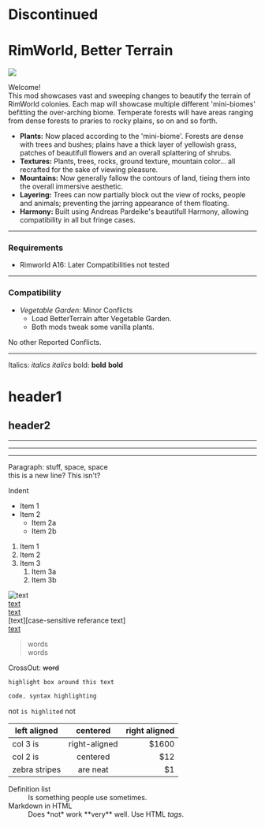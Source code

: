 # Discontinued

# RimWorld, Better Terrain

![](https://i.imgur.com/1SzUQXR.png)

Welcome!  
This mod showcases vast and sweeping changes to beautify the terrain of RimWorld colonies.  Each map will showcase multiple different 'mini-biomes' befitting the over-arching biome.  Temperate forests will have areas ranging from dense forests to praries to rocky plains, so on and so forth.
* __Plants:__ Now placed according to the 'mini-biome'.  Forests are dense with trees and bushes; plains have a thick layer of yellowish grass, patches of beautifull flowers and an overall splattering of shrubs.
* __Textures:__ Plants, trees, rocks, ground texture, mountain color... all recrafted for the sake of viewing pleasure.
* __Mountains:__  Now generally fallow the contours of land, tieing them into the overall immersive aesthetic.
* __Layering:__ Trees can now partially block out the view of rocks, people and animals; preventing the jarring appearance of them floating.
* __Harmony:__ Built using Andreas Pardeike's beautifull Harmony, allowing compatibility in all but fringe cases.

-----

### Requirements  
* Rimworld A16:
   Later Compatibilities not tested

-------------

### Compatibility
* _Vegetable Garden:_ 
   Minor Conflicts  
   * Load BetterTerrain after Vegetable Garden.
   * Both mods tweak some vanilla plants.
   
No other Reported Conflicts.

-----------------



Italics: *italics* _italics_
bold: **bold** __bold__

# header1

		
## header2
------

****

____

Paragraph: stuff, space, space  
this is a new line?
This isn't?

   Indent


* Item 1
* Item 2
  * Item 2a
  * Item 2b

1. Item 1
1. Item 2
1. Item 3
   1. Item 3a
   1. Item 3b
   
![text](url)  
[text](url)  
[text](url "mouse hover title")  
[text][case-sensitive referance text]  
[text](../blob/master/LICENSE)  

>words  
>words

CrossOut: ~~word~~

```
highlight box around this text
```

```javascript
code, syntax highlighting
```

not `is highlited` not

| left aligned  | centered   | right aligned  |
| ------------- |:-------------:| -----:|
| col 3 is      | right-aligned | $1600 |
| col 2 is      | centered      |   $12 |
| zebra stripes | are neat      |    $1 |
		
<dl>
  <dt>Definition list</dt>
  <dd>Is something people use sometimes.</dd>

  <dt>Markdown in HTML</dt>
  <dd>Does *not* work **very** well. Use HTML <em>tags</em>.</dd>
</dl>
